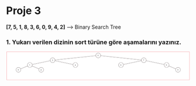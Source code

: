 
# Proje 3

**[7, 5, 1, 8, 3, 6, 0, 9, 4, 2]** --> Binary Search Tree

### 1. Yukarı verilen dizinin sort türüne göre aşamalarını yazınız.
![algoritmaResmi](/binarySearchTree.png)
